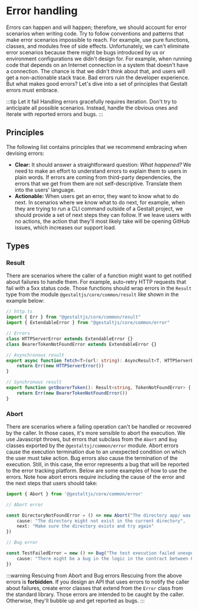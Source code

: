 # Error handling

Errors can happen and will happen; therefore, we should account for error scenarios when writing code. Try to follow conventions and patterns that make error scenarios impossible to reach. For example, use pure functions, classes, and modules free of side effects. Unfortunately, we can't eliminate error scenarios because there might be bugs introduced by us or environment configurations we didn't design for. For example, when running code that depends on an Internet connection in a system that doesn't have a connection. The chance is that we didn't think about that, and users will get a non-actionable stack trace. Bad errors ruin the developer experience. But what makes good errors? Let's dive into a set of principles that Gestalt errors must embrace.

:::tip Let it fail
Handling errors gracefully requires iteration. Don't try to anticipate all possible scenarios. Instead, handle the obvious ones and iterate with reported errors and bugs.
:::

## Principles

The following list contains principles that we recommend embracing when devising errors:

- **Clear:** It should answer a straightforward question: *What happened?* We need to make an effort to understand errors to explain them to users in plain words. If errors are coming from third-party dependencies, the errors that we get from them are not self-descriptive. Translate them into the users' language.
- **Actionable:** When users get an error, they want to know what to do next. In scenarios where we know what to do next, for example, when they are trying to run a CLI command outside of a Gestalt project, we should provide a set of next steps they can follow. If we leave users with no actions, the action that they'll most likely take will be opening GitHub issues, which increases our support load.

## Types

### Result

There are scenarios where the caller of a function might want to get notified about failures to handle them.
For example, auto-retry HTTP requests that fail with a 5xx status code. Those functions should wrap errors
in the `Result` type from the module `@gestaltjs/core/common/result` like shown in the example below:

```ts
// http.ts
import { Err } from "@gestaltjs/core/common/result"
import { ExtendableError } from "@gestaltjs/core/common/error"

// Errors
class HTTPServerError extends ExtendableError {}
class BearerTokenNotFoundError extends ExtendableError {}

// Asynchronous result
export async function fetch<T>(url: string): AsyncResult<T, HTTPServerError> {
    return Err(new HTTPServerError())
}

// Synchronous result
export function getBearerToken(): Result<string, TokenNotFoundError> {
    return Err(new BearerTokenNotFoundError())
}
```


### Abort

There are scenarios where a failing operation can't be handled or recovered by the caller. In those cases, it's more sensible to abort the execution. We use Javascript throws, but errors that subclass from the `Abort` and `Bug` classes exported by the `@gestaltsj/common/error` module. Abort errors cause the execution termination due to an unexpected condition on which the user must take action. Bug errors also cause the termination of the execution. Still, in this case, the error represents a bug that will be reported to the error tracking platform. Below are some examples of how to use the errors. Note how abort errors require including the cause of the error and the next steps that users should take:

```ts
import { Abort } from '@gestaltjs/core/common/error'

// Abort error

const DirectoryNotFoundError = () => new Abort("The directory app/ was not found", {
    cause: "The directory might not exist in the current directory",
    next: "Make sure the directory exists and try again"
})

// Bug error

const TestFailedError = new () => Bug("The test execution failed unexpectedly", {
    cause: "There might be a bug in the logic in the contract between Gestalt and the testing framework",
})
```

:::warning Rescuing from Abort and Bug errors
Rescuing from the above errors is **forbidden**. If you design an API that uses errors to notify the caller about failures,
create error classes that extend from the `Error` class from the standard library. Those errors are intended to be caught by the caller.
Otherwise, they'll bubble up and get reported as bugs.
:::



